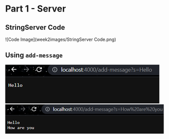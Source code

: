 # Part 1 - Server
## StringServer Code
![Code Image](week2images/StringServer Code.png)

## Using `add-message`
![Message 1 Image](week2images/firstmessage.png)
![Message 2 Image](week2images/secondmessage.png)
